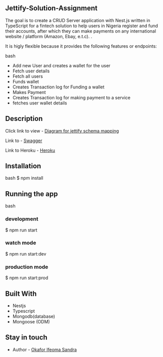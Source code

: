 ## Jettify-Solution-Assignment

The goal is to create a CRUD Server application with Nest.js written in TypeScript for a fintech solution to help users in Nigeria register and fund their accounts, after which they can make payments on any international website / platform (Amazon, Ebay, e.t.c). .

It is higly flexible because it provides the following features or endpoints:

bash

- Add new User and creates a wallet for the user
- Fetch user details
- Fetch all users
- Funds wallet
- Creates Transaction log for Funding a wallet
- Makes Payment
- Creates Transaction log for making payment to a service
- fetches user wallet details

## Description

Click link to view - [Diagram for jettify schema mapping](https://lucid.app/lucidchart/a27163b1-ded7-4f55-80aa-4bc294cad2e5/edit?viewport_loc=-92%2C-78%2C2958%2C1268%2C0_0&invitationId=inv_9e076898-6b7f-4fcb-8370-73bdb858c1e1)

Link to - [Swagger](https://jettify-assessment.herokuapp.com/)

Link to Heroku - [Heroku](https://jettify-assessment.herokuapp.com/)

## Installation

bash
$ npm install

## Running the app

bash

### development

$ npm run start

### watch mode

$ npm run start:dev

### production mode

$ npm run start:prod

## Built With

- Nestjs
- Typescript
- Mongodb(database)
- Mongoose (ODM)

## Stay in touch

- Author - [Okafor Ifeoma Sandra](https://github.com/iphyokafor)
